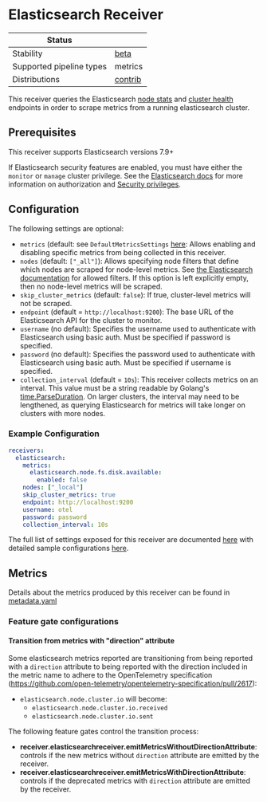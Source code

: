 # Elasticsearch Receiver

| Status                   |           |
| ------------------------ |-----------|
| Stability                | [beta]    |
| Supported pipeline types | metrics   |
| Distributions            | [contrib] |

This receiver queries the Elasticsearch [node stats](https://www.elastic.co/guide/en/elasticsearch/reference/current/cluster-nodes-stats.html) and [cluster health](https://www.elastic.co/guide/en/elasticsearch/reference/current/cluster-health.html) endpoints in order to scrape metrics from a running elasticsearch cluster.

## Prerequisites

This receiver supports Elasticsearch versions 7.9+

If Elasticsearch security features are enabled, you must have either the `monitor` or `manage` cluster privilege.
See the [Elasticsearch docs](https://www.elastic.co/guide/en/elasticsearch/reference/current/authorization.html) for more information on authorization and [Security privileges](https://www.elastic.co/guide/en/elasticsearch/reference/current/security-privileges.html).

## Configuration

The following settings are optional:
- `metrics` (default: see `DefaultMetricsSettings` [here](./internal/metadata/generated_metrics_v2.go): Allows enabling and disabling specific metrics from being collected in this receiver.
- `nodes` (default: `["_all"]`): Allows specifying node filters that define which nodes are scraped for node-level metrics. See [the Elasticsearch documentation](https://www.elastic.co/guide/en/elasticsearch/reference/7.9/cluster.html#cluster-nodes) for allowed filters. If this option is left explicitly empty, then no node-level metrics will be scraped.
- `skip_cluster_metrics` (default: `false`): If true, cluster-level metrics will not be scraped.
- `endpoint` (default = `http://localhost:9200`): The base URL of the Elasticsearch API for the cluster to monitor.
- `username` (no default): Specifies the username used to authenticate with Elasticsearch using basic auth. Must be specified if password is specified.
- `password` (no default): Specifies the password used to authenticate with Elasticsearch using basic auth. Must be specified if username is specified.
- `collection_interval` (default = `10s`): This receiver collects metrics on an interval. This value must be a string readable by Golang's [time.ParseDuration](https://pkg.go.dev/time#ParseDuration). On larger clusters, the interval may need to be lengthened, as querying Elasticsearch for metrics will take longer on clusters with more nodes.

### Example Configuration

```yaml
receivers:
  elasticsearch:
    metrics:
      elasticsearch.node.fs.disk.available:
        enabled: false
    nodes: ["_local"]
    skip_cluster_metrics: true
    endpoint: http://localhost:9200
    username: otel
    password: password
    collection_interval: 10s
```

The full list of settings exposed for this receiver are documented [here](./config.go) with detailed sample configurations [here](./testdata/config.yaml).

## Metrics

Details about the metrics produced by this receiver can be found in [metadata.yaml](./metadata.yaml)

### Feature gate configurations

#### Transition from metrics with "direction" attribute

Some elasticsearch metrics reported are transitioning from being reported with a `direction` attribute to being reported with the
direction included in the metric name to adhere to the OpenTelemetry specification
(https://github.com/open-telemetry/opentelemetry-specification/pull/2617):

- `elasticsearch.node.cluster.io` will become:
  - `elasticsearch.node.cluster.io.received`
  - `elasticsearch.node.cluster.io.sent`

The following feature gates control the transition process:

- **receiver.elasticsearchreceiver.emitMetricsWithoutDirectionAttribute**: controls if the new metrics without `direction` attribute are emitted by the receiver.
- **receiver.elasticsearchreceiver.emitMetricsWithDirectionAttribute**: controls if the deprecated metrics with `direction` attribute are emitted by the receiver.

[beta]:https://github.com/open-telemetry/opentelemetry-collector#beta
[contrib]:https://github.com/open-telemetry/opentelemetry-collector-releases/tree/main/distributions/otelcol-contrib

